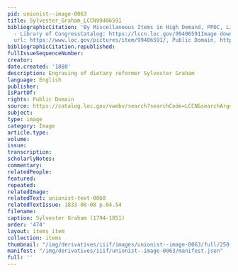 ```yaml
---
pid: unionist--image-0063
title: Sylvester_Graham_LCCN99406591
bibliographicCitation: 'By Miscellaneous Items in High Demand, PPOC, Library of Congress
  - Library of CongressCatalog: https://lccn.loc.gov/99406591Image download: https://cdn.loc.gov/service/pnp/cph/3c20000/3c23000/3c23800/3c23830v.jpgOriginal
  url: https://www.loc.gov/pictures/item/99406591/, Public Domain, https://commons.wikimedia.org/w/index.php?curid=68235987'
bibliographicCitation.republished: 
fullIssueSequenceNumber: 
creator: 
date.created: '1880'
description: Engraving of dietary reformer Sylvester Graham
language: English
publisher: 
IsPartOf: 
rights: Public Domain
source: https://catalog.loc.gov/vwebv/search?searchCode=LCCN&searchArg=99406591&searchType=1&permalink=y
subject: 
type: image
category: Image
article.type: 
volume: 
issue: 
transcription: 
scholarlyNotes: 
commentary: 
relatedPeople: 
featured: 
repeated: 
relatedImage: 
relatedText: unionist-text-0068
relatedTextIssue: 1833-08-08 p.04.54
filename: 
caption: Sylvester Graham (1794-1851)
order: '474'
layout: items_item
collection: items
thumbnail: "/img/derivatives/iiif/images/unionist--image-0063/full/250,/0/default.jpg"
manifest: "/img/derivatives/iiif/unionist--image-0063/manifest.json"
full: ''
---
```

